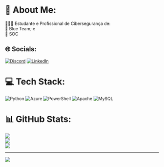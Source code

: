 # 💫 About Me:
👨🏻‍💻 Estudante e Profissional de Cibersegurança de:<br>🔹 Blue Team; e<br>🔸 SOC<br>


## 🌐 Socials:
[![Discord](https://img.shields.io/badge/Discord-%237289DA.svg?logo=discord&logoColor=white)](https://discord.gg/mochil3iro#1700) [![LinkedIn](https://img.shields.io/badge/LinkedIn-%230077B5.svg?logo=linkedin&logoColor=white)](https://linkedin.com/in/gersonluisleite) 

# 💻 Tech Stack:
![Python](https://img.shields.io/badge/python-3670A0?style=for-the-badge&logo=python&logoColor=ffdd54) ![Azure](https://img.shields.io/badge/azure-%230072C6.svg?style=for-the-badge&logo=microsoftazure&logoColor=white) ![PowerShell](https://img.shields.io/badge/PowerShell-%235391FE.svg?style=for-the-badge&logo=powershell&logoColor=white) ![Apache](https://img.shields.io/badge/apache-%23D42029.svg?style=for-the-badge&logo=apache&logoColor=white) ![MySQL](https://img.shields.io/badge/mysql-%2300000f.svg?style=for-the-badge&logo=mysql&logoColor=white)
# 📊 GitHub Stats:
![](https://github-readme-stats.vercel.app/api?username=m0chil3iro&theme=blueberry&hide_border=true&include_all_commits=false&count_private=false)<br/>
![](https://github-readme-streak-stats.herokuapp.com/?user=m0chil3iro&theme=blueberry&hide_border=true)<br/>
![](https://github-readme-stats.vercel.app/api/top-langs/?username=m0chil3iro&theme=blueberry&hide_border=true&include_all_commits=false&count_private=false&layout=compact)

---
[![](https://visitcount.itsvg.in/api?id=m0chil3iro&icon=5&color=1)](https://visitcount.itsvg.in)

<!-- Proudly created with GPRM ( https://gprm.itsvg.in ) -->